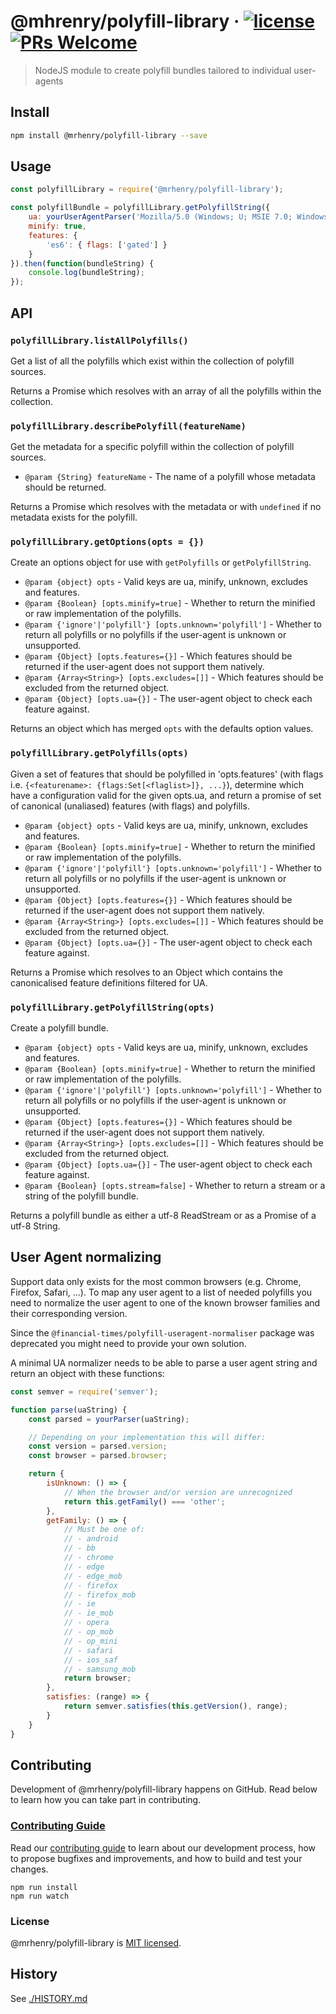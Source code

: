 
# @mhrenry/polyfill-library &middot; [![license][license-badge]][license] [![PRs Welcome][pull-requests-badge]][contributing-guide]

> NodeJS module to create polyfill bundles tailored to individual user-agents

## Install

```bash
npm install @mrhenry/polyfill-library --save
```

## Usage

```javascript
const polyfillLibrary = require('@mrhenry/polyfill-library');

const polyfillBundle = polyfillLibrary.getPolyfillString({
	ua: yourUserAgentParser('Mozilla/5.0 (Windows; U; MSIE 7.0; Windows NT 6.0; en-US)')
	minify: true,
	features: {
		'es6': { flags: ['gated'] }
	}
}).then(function(bundleString) {
	console.log(bundleString);
});
```

## API

### `polyfillLibrary.listAllPolyfills()`

Get a list of all the polyfills which exist within the collection of polyfill sources.

Returns a Promise which resolves with an array of all the polyfills within the collection.

### `polyfillLibrary.describePolyfill(featureName)`

Get the metadata for a specific polyfill within the collection of polyfill sources.

- `@param {String} featureName` - The name of a polyfill whose metadata should be returned.

Returns a Promise which resolves with the metadata or with `undefined` if no metadata exists for the polyfill.

### `polyfillLibrary.getOptions(opts = {})`

Create an options object for use with `getPolyfills` or `getPolyfillString`.

- `@param {object} opts` - Valid keys are ua, minify, unknown, excludes and features.
- `@param {Boolean} [opts.minify=true]` - Whether to return the minified or raw implementation of the polyfills.
- `@param {'ignore'|'polyfill'} [opts.unknown='polyfill']` - Whether to return all polyfills or no polyfills if the user-agent is unknown or unsupported.
- `@param {Object} [opts.features={}]` - Which features should be returned if the user-agent does not support them natively.
- `@param {Array<String>} [opts.excludes=[]]` - Which features should be excluded from the returned object.
- `@param {Object} [opts.ua={}]` - The user-agent object to check each feature against.

Returns an object which has merged `opts` with the defaults option values.

### `polyfillLibrary.getPolyfills(opts)`

Given a set of features that should be polyfilled in 'opts.features' (with flags i.e. `{<featurename>: {flags:Set[<flaglist>]}, ...}`), determine which have a configuration valid for the given opts.ua, and return a promise of set of canonical (unaliased) features (with flags) and polyfills.

- `@param {object} opts` - Valid keys are ua, minify, unknown, excludes and features.
- `@param {Boolean} [opts.minify=true]` - Whether to return the minified or raw implementation of the polyfills.
- `@param {'ignore'|'polyfill'} [opts.unknown='polyfill']` - Whether to return all polyfills or no polyfills if the user-agent is unknown or unsupported.
- `@param {Object} [opts.features={}]` - Which features should be returned if the user-agent does not support them natively.
- `@param {Array<String>} [opts.excludes=[]]` - Which features should be excluded from the returned object.
- `@param {Object} [opts.ua={}]` - The user-agent object to check each feature against.

Returns a Promise which resolves to an Object which contains the canonicalised feature definitions filtered for UA.

### `polyfillLibrary.getPolyfillString(opts)`

Create a polyfill bundle.

- `@param {object} opts` - Valid keys are ua, minify, unknown, excludes and features.
- `@param {Boolean} [opts.minify=true]` - Whether to return the minified or raw implementation of the polyfills.
- `@param {'ignore'|'polyfill'} [opts.unknown='polyfill']` - Whether to return all polyfills or no polyfills if the user-agent is unknown or unsupported.
- `@param {Object} [opts.features={}]` - Which features should be returned if the user-agent does not support them natively.
- `@param {Array<String>} [opts.excludes=[]]` - Which features should be excluded from the returned object.
- `@param {Object} [opts.ua={}]` - The user-agent object to check each feature against.
- `@param {Boolean} [opts.stream=false]` - Whether to return a stream or a string of the polyfill bundle.

Returns a polyfill bundle as either a utf-8 ReadStream or as a Promise of a utf-8 String.

## User Agent normalizing

Support data only exists for the most common browsers (e.g. Chrome, Firefox, Safari, ...). To map any user agent to a list of needed polyfills you need to normalize the user agent to one of the known browser families and their corresponding version.

Since the `@financial-times/polyfill-useragent-normaliser` package was deprecated you might need to provide your own solution.

A minimal UA normalizer needs to be able to parse a user agent string and return an object with these functions:

```js
const semver = require('semver');

function parse(uaString) {
	const parsed = yourParser(uaString);

	// Depending on your implementation this will differ:
	const version = parsed.version;
	const browser = parsed.browser;

	return {
		isUnknown: () => {
			// When the browser and/or version are unrecognized
			return this.getFamily() === 'other';
		},
		getFamily: () => {
			// Must be one of:
			// - android
			// - bb
			// - chrome
			// - edge
			// - edge_mob
			// - firefox
			// - firefox_mob
			// - ie
			// - ie_mob
			// - opera
			// - op_mob
			// - op_mini
			// - safari
			// - ios_saf
			// - samsung_mob
			return browser;
		},
		satisfies: (range) => {
			return semver.satisfies(this.getVersion(), range);
		}
	}
}
```

## Contributing

Development of @mrhenry/polyfill-library happens on GitHub. Read below to learn how you can take part in contributing.

### [Contributing Guide][contributing-guide]

Read our [contributing guide][contributing-guide] to learn about our development process, how to propose bugfixes and improvements, and how to build and test your changes.

```
npm run install
npm run watch
```

### License

@mrhenry/polyfill-library is [MIT licensed][license].

## History

See [./HISTORY.md](./HISTORY.md)

[contributing-guide]: https://github.com/mrhenry/polyfill-library/blob/main/.github/contributing.md
[license]: https://github.com/mrhenry/polyfill-library/blob/main/LICENSE.md
[license-badge]: https://img.shields.io/badge/license-MIT-blue.svg
[pull-requests-badge]: https://img.shields.io/badge/PRs-welcome-brightgreen.svg

